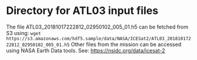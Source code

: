 # Directory for ATL03 input files

The file ATL03_20181017222812_02950102_005_01.h5 can be fetched from S3 using:
`wget https://s3.amazonaws.com/hdf5.sample/data/NASA/ICESat2/ATL03_20181017222812_02950102_005_01.h5`
Other files from the mission can be accessed using NASA Earth Data tools. See: https://nsidc.org/data/icesat-2